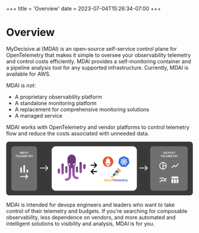 +++
title = 'Overview'
date = 2023-07-04T15:26:34-07:00
+++

# Overview

MyDecisive.ai (MDAI) is an open-source self-service control plane for OpenTelemetry that makes it simple to oversee your observability telemetry and control costs efficiently. MDAI provides a self-monitoring container and a pipeline analysis tool for any supported infrastructure. Currently, MDAI is available for AWS.

MDAI is _not_:

- A proprietary observability platform
- A standalone monitoring platform
- A replacement for comprehensive monitoring solutions
- A managed service
 
MDAI works with OpenTelemetry and vendor platforms to control telemetry flow and reduce the costs associated with unneeded data.

![MDAI overview](./images/overview.png)

MDAI is intended for devops engineers and leaders who want to take control of their telemetry and budgets. If you're searching for composable observability, less dependence on vendors, and more automated and intelligent solutions to visibility and analysis, MDAI is for you.
